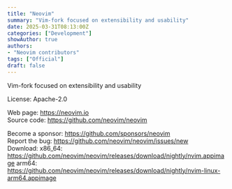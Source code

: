 ```yaml
---
title: "Neovim"
summary: "Vim-fork focused on extensibility and usability"
date: 2025-03-31T08:13:00Z
categories: ["Development"]
showAuthor: true
authors:
- "Neovim contributors"
tags: ["Official"]
draft: false
---
```


Vim-fork focused on extensibility and usability

License: Apache-2.0

Web page: <https://neovim.io>  
Source code: <https://github.com/neovim/neovim>

Become a sponsor: <https://github.com/sponsors/neovim>  
Report the bug: <https://github.com/neovim/neovim/issues/new>  
Download: x86_64: <https://github.com/neovim/neovim/releases/download/nightly/nvim.appimage>
arm64: <https://github.com/neovim/neovim/releases/download/nightly/nvim-linux-arm64.appimage>